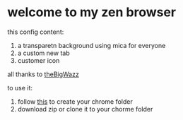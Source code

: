 # welcome to my zen browser 
this config content:

1. a transparetn background using mica for everyone
2. a custom new tab
3. customer icon

all thanks to [theBigWazz](https://github.com/TheBigWazz/ZenThemes)


to use it:

1. follow [this](https://docs.zen-browser.app/guides/live-editing) to create your chrome folder
2. download zip or clone it to your chorme folder
